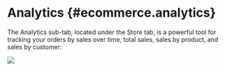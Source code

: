 # Analytics {#ecommerce.analytics}

The Analytics sub-tab, located under the Store tab, is a powerful tool
for tracking your orders by sales over time, total sales, sales by
product, and sales by customer:

![](assets/images/screenshots/ecommerce/sales_tab.png)

